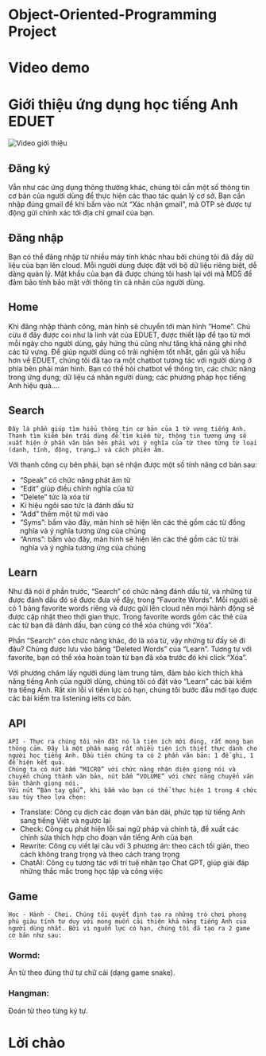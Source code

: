 # Object-Oriented-Programming Project
# Video demo
# Giới thiệu ứng dụng học tiếng Anh EDUET
![Video giới thiệu](https://www.youtube.com/watch?v=TiC7zKhceZA)
## Đăng ký
Vẫn như các ứng dụng thông thường khác, chúng tôi cần một số thông tin cơ bản của người dùng để thực hiện các thao tác quản lý cơ sở. Bạn cần nhập đúng gmail để khi bấm vào nút “Xác nhận gmail”, mã OTP sẽ được tự động gửi chính xác tới địa chỉ gmail của bạn.
	
## Đăng nhập
Bạn có thể đăng nhập từ nhiều máy tính khác nhau bởi chúng tôi đã đẩy dữ liệu của bạn lên cloud. Mỗi người dùng được đặt với bộ dữ liệu riêng biệt, dễ dàng quản lý. Mật khẩu của bạn đã được chúng tôi hash lại với mã MD5 để đảm bảo tính bảo mật với thông tin cá nhân của người dùng.

## Home
	
Khi đăng nhập thành công, màn hình sẽ chuyển tới màn hình “Home”. Chú cừu ở đây được coi như là linh vật của EDUET, được thiết lập để tạo từ mới mỗi ngày cho người dùng, gây hứng thú cũng như tăng khả năng ghi nhớ các từ vựng. 
Để giúp người dùng có trải nghiệm tốt nhất, gần gũi và hiểu hơn về EDUET, chúng tôi đã tạo ra một chatbot tương tác với người dùng ở phía bên phải màn hình. Bạn có thể hỏi chatbot về thông tin, các chức năng trong ứng dụng; dữ liệu cá nhân người dùng; các phương pháp học tiếng Anh hiệu quả….
	
## Search
	
	Đây là phần giúp tìm hiểu thông tin cơ bản của 1 từ vựng tiếng Anh. Thanh tìm kiếm bên trái dùng để tìm kiếm từ, thông tin tương ứng sẽ xuất hiện ở phần văn bản bên phải với ý nghĩa của từ theo từng từ loại (danh, tính, động, trạng…) và cách phiên âm. 
Với thanh công cụ bên phải, bạn sẽ nhận được một số tính năng cơ bản sau:
+ “Speak” có chức năng phát âm từ
+ “Edit” giúp điều chỉnh nghĩa của từ
+ “Delete” tức là xóa từ
+ Kí hiệu ngôi sao tức là đánh dấu từ
+ “Add” thêm một từ mới vào
+ “Syms”: bấm vào đây, màn hình sẽ hiện lên các thẻ gồm các từ đồng nghĩa và ý nghĩa tương ứng của chúng
+ “Anms”: bấm vào đây, màn hình sẽ hiện lên các thẻ gồm các từ trái nghĩa và ý nghĩa tương ứng của chúng

## Learn
Như đã nói ở phần trước, “Search” có chức năng đánh dấu từ, và những từ được đánh dấu đó sẽ được đưa về đây, trong “Favorite Words”. Mỗi người sẽ có 1 bảng favorite words riêng và được gửi lên cloud nên mọi hành động sẽ được cập nhật theo thời gian thực. Trong favorite words gồm các thẻ của các từ bạn đã đánh dấu, bạn cũng có thể xóa chúng với “Xóa”.

Phần “Search” còn chức năng khác, đó là xóa từ, vậy những từ đấy sẽ đi đâu? Chúng được lưu vào bảng “Deleted Words” của “Learn”. Tương tự với favorite, bạn có thể xóa hoàn toàn từ bạn đã xóa trước đó khi click “Xóa”.

Với phương châm lấy người dùng làm trung tâm, đảm bảo kích thích khả năng tiếng Anh của người dùng, chúng tôi có đặt vào “Learn” các bài kiểm tra tiếng Anh. Rất xin lỗi vì tiềm lực có hạn, chúng tôi bước đầu mới tạo được các bài kiểm tra listening ielts cơ bản.


## API
	API - Thực ra chúng tôi nên đặt nó là tiện ích mới đúng, rất mong bạn thông cảm. Đây là một phần mang rất nhiều tiện ích thiết thực dành cho người học tiếng Anh. Đầu tiên chúng ta có 2 phần văn bản: 1 để ghi, 1 để hiện kết quả. 
	Chúng ta có nút bấm “MICRO” với chức năng nhận diện giọng nói và chuyển chúng thành văn bản, nút bấm “VOLUME” với chức năng chuyển văn bản thành giọng nói.
	Với nút “Bàn tay gấu”, khi bấm vào bạn có thể thực hiện 1 trong 4 chức sau tùy theo lựa chọn:
+ Translate: Công cụ dịch các đoạn văn bản dài, phức tạp từ tiếng Anh sang tiếng Việt và ngược lại
+ Check: Công cụ phát hiện lỗi sai ngữ pháp và chính tả, đề xuất các chỉnh sửa thích hợp cho đoạn văn tiếng Anh của bạn
+ Rewrite: Công cụ viết lại câu với 3 phương án: theo cách tối giản, theo cách không trang trọng và theo cách trang trọng
+ ChatAI: Công cụ tương tác với trí tuệ nhân tạo Chat GPT, giúp giải đáp những thắc mắc trong học tập và công việc
	
## Game
	Học - Hành - Chơi. Chúng tôi quyết định tạo ra những trò chơi phong phú giàu tính tư duy với mong muốn cải thiện khả năng tiếng Anh của người dùng nhất. Bởi vì nguồn lực có hạn, chúng tôi đã tạo ra 2 game cơ bản như sau:
### Wormd: 
Ăn từ theo đúng thứ tự chữ cái (dạng game snake).

### Hangman: 
Đoán từ theo từng ký tự.
	
# Lời chào
